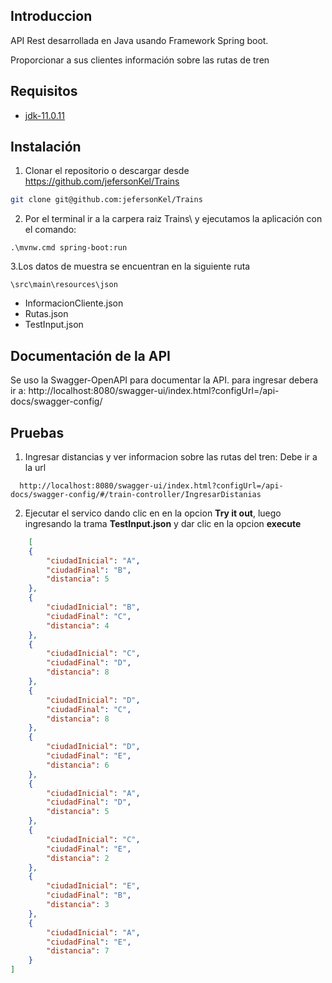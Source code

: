 ## Introduccion
API Rest desarrollada en Java usando Framework Spring boot. 

Proporcionar a sus clientes información sobre las rutas de tren

## Requisitos
* [jdk-11.0.11](https://www.oracle.com/java/technologies/javase/jdk11-archive-downloads.html)

## Instalación
1. Clonar el repositorio o descargar desde https://github.com/jefersonKel/Trains
  ```sh
  git clone git@github.com:jefersonKel/Trains
  ```
2. Por el terminal ir a la carpera raiz Trains\ y ejecutamos la aplicación con el comando:
  ```
  .\mvnw.cmd spring-boot:run
  ```
3.Los datos de muestra se encuentran en la siguiente ruta
  ```
  \src\main\resources\json
  ```
  * InformacionCliente.json
  * Rutas.json
  * TestInput.json


## Documentación de la API
Se uso la Swagger-OpenAPI para documentar la API. para ingresar debera ir a: http://localhost:8080/swagger-ui/index.html?configUrl=/api-docs/swagger-config/

## Pruebas
1. Ingresar distancias y ver informacion sobre las rutas del tren: Debe ir a la url 
```
  http://localhost:8080/swagger-ui/index.html?configUrl=/api-docs/swagger-config/#/train-controller/IngresarDistanias
```
2. Ejecutar el servico dando clic en en la opcion **Try it out**, luego ingresando la trama **TestInput.json** y dar clic en la opcion **execute**

```json
    [
    {
        "ciudadInicial": "A",
        "ciudadFinal": "B",
        "distancia": 5
    },
    {
        "ciudadInicial": "B",
        "ciudadFinal": "C",
        "distancia": 4
    },
    {
        "ciudadInicial": "C",
        "ciudadFinal": "D",
        "distancia": 8
    },
    {
        "ciudadInicial": "D",
        "ciudadFinal": "C",
        "distancia": 8
    },
    {
        "ciudadInicial": "D",
        "ciudadFinal": "E",
        "distancia": 6
    },
    {
        "ciudadInicial": "A",
        "ciudadFinal": "D",
        "distancia": 5
    },
    {
        "ciudadInicial": "C",
        "ciudadFinal": "E",
        "distancia": 2
    },
    {
        "ciudadInicial": "E",
        "ciudadFinal": "B",
        "distancia": 3
    },
    {
        "ciudadInicial": "A",
        "ciudadFinal": "E",
        "distancia": 7
    }
]
```



